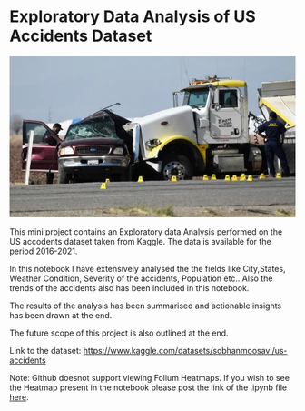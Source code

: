 # Exploratory Data Analysis of US Accidents Dataset

![alt text](106848158-1614727105604-crash.webp)

This mini project contains an Exploratory data Analysis performed on the US accodents dataset taken from Kaggle. The data is available for the period 2016-2021.

In this notebook I have extensively analysed the the fields like City,States, Weather Condition, Severity of the accidents, Population etc.. Also the trends of the accidents also has been included in this notebook.

The results of the analysis  has been summarised and actionable insights has been drawn at the end.

The future scope of this project is also outlined at the end.

Link to the dataset: https://www.kaggle.com/datasets/sobhanmoosavi/us-accidents

Note: Github doesnot support viewing Folium Heatmaps. If you wish to see the Heatmap present in the notebook please post the link of the .ipynb file [here](http://nbviewer.org/).
